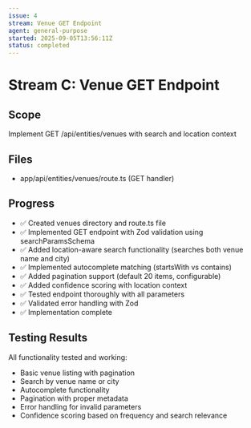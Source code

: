 ```yaml
---
issue: 4
stream: Venue GET Endpoint
agent: general-purpose
started: 2025-09-05T13:56:11Z
status: completed
---
```


# Stream C: Venue GET Endpoint

## Scope
Implement GET /api/entities/venues with search and location context

## Files
- app/api/entities/venues/route.ts (GET handler)

## Progress
- ✅ Created venues directory and route.ts file
- ✅ Implemented GET endpoint with Zod validation using searchParamsSchema
- ✅ Added location-aware search functionality (searches both venue name and city)
- ✅ Implemented autocomplete matching (startsWith vs contains)
- ✅ Added pagination support (default 20 items, configurable)
- ✅ Added confidence scoring with location context
- ✅ Tested endpoint thoroughly with all parameters
- ✅ Validated error handling with Zod
- ✅ Implementation complete

## Testing Results
All functionality tested and working:
- Basic venue listing with pagination
- Search by venue name or city
- Autocomplete functionality
- Pagination with proper metadata
- Error handling for invalid parameters
- Confidence scoring based on frequency and search relevance